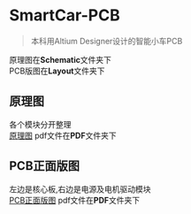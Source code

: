 # SmartCar-PCB
> 本科用Altium Designer设计的智能小车PCB  

原理图在**Schematic**文件夹下  
PCB版图在**Layout**文件夹下  
## 原理图
各个模块分开整理  
[原理图](./PDF/夏友sch.PDF) pdf文件在**PDF**文件夹下  
## PCB正面版图
左边是核心板,右边是电源及电机驱动模块  
[PCB正面版图](./PDF/夏友pcb版图-正面.PDF) pdf文件在**PDF**文件夹下  
